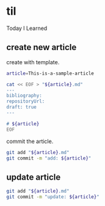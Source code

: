 # til

Today I Learned

## create new article

create with template.

```bash
article=This-is-a-sample-article
```

```bash
cat << EOF > "${article}.md"
---
bibliography: 
repositoryUrl:
draft: true
---

# ${article}
EOF
```

commit the article.

```bash
git add "${article}.md"
git commit -m "add: ${article}"
```

## update article

```bash
git add "${article}.md"
git commit -m "update: ${article}"
```
